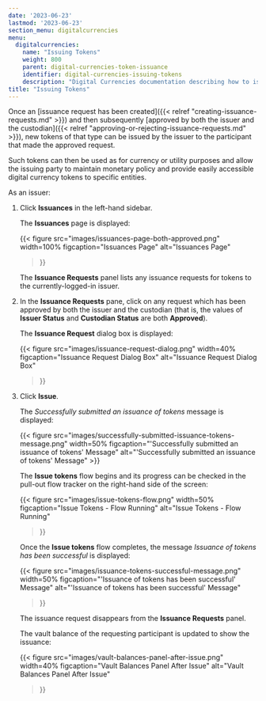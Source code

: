 ```yaml
---
date: '2023-06-23'
lastmod: '2023-06-23'
section_menu: digitalcurrencies
menu:
  digitalcurrencies:
    name: "Issuing Tokens"
    weight: 800
    parent: digital-currencies-token-issuance
    identifier: digital-currencies-issuing-tokens
    description: "Digital Currencies documentation describing how to issue tokens via the GUI"
title: "Issuing Tokens"
---
```


Once an [issuance request has been created]({{< relref "creating-issuance-requests.md" >}}) and then subsequently [approved by both the issuer and the custodian]({{< relref "approving-or-rejecting-issuance-requests.md" >}}), new tokens of that type can be issued by the issuer to the participant that made the approved request.

Such tokens can then be used as for currency or utility purposes and allow the issuing party to maintain monetary policy and provide easily accessible digital currency tokens to specific entities.

As an issuer:

1. Click **Issuances** in the left-hand sidebar.

   The **Issuances** page is displayed:

   {{<
      figure
	  src="images/issuances-page-both-approved.png"
      width=100%
	  figcaption="Issuances Page"
	  alt="Issuances Page"
   >}}

   The **Issuance Requests** panel lists any issuance requests for tokens to the currently-logged-in issuer.

2. In the **Issuance Requests** pane, click on any request which has been approved by both the issuer and the custodian (that is, the values of **Issuer Status** and **Custodian Status** are both **Approved**).

   The **Issuance Request** dialog box is displayed:

   {{<
      figure
	  src="images/issuance-request-dialog.png"
      width=40%
	  figcaption="Issuance Request Dialog Box"
	  alt="Issuance Request Dialog Box"
   >}}

3. Click **Issue**.

   The *Successfully submitted an issuance of tokens* message is displayed:

   {{< figure src="images/successfully-submitted-issuance-tokens-message.png" width=50% figcaption="'Successfully submitted an issuance of tokens' Message" alt="'Successfully submitted an issuance of tokens' Message" >}}

   The **Issue tokens** flow begins and its progress can be checked in the pull-out flow tracker on the right-hand side of the screen:

   {{<
      figure
	  src="images/issue-tokens-flow.png"
      width=50%
	  figcaption="Issue Tokens - Flow Running"
	  alt="Issue Tokens - Flow Running"
   >}}

   Once the **Issue tokens** flow completes, the message *Issuance of tokens has been successful* is displayed:

   {{<
      figure
	  src="images/issuance-tokens-successful-message.png"
      width=50%
	  figcaption="'Issuance of tokens has been successful' Message"
	  alt="'Issuance of tokens has been successful' Message"
   >}}

   The issuance request disappears from the **Issuance Requests** panel.
   
   The vault balance of the requesting participant is updated to show the issuance:
   
   {{<
      figure
	  src="images/vault-balances-panel-after-issue.png"
      width=40%
	  figcaption="Vault Balances Panel After Issue"
	  alt="Vault Balances Panel After Issue"
   >}}


